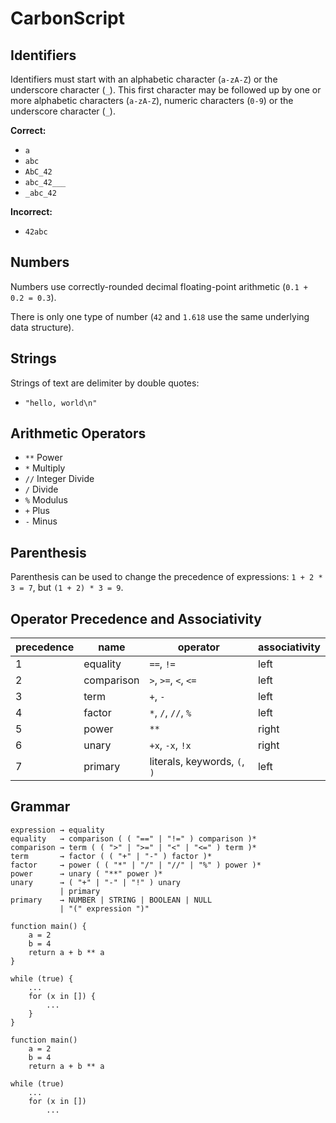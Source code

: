 # CarbonScript

## Identifiers

Identifiers must start with an alphabetic character (`a-zA-Z`) or the
underscore character (`_`). This first character may be followed up by
one or more alphabetic characters (`a-zA-Z`), numeric characters (`0-9`)
or the underscore character (`_`).

**Correct:**

- `a`
- `abc`
- `AbC_42`
- `abc_42___`
- `_abc_42`

**Incorrect:**

- `42abc`

## Numbers

Numbers use correctly-rounded decimal floating-point arithmetic
(`0.1 + 0.2 = 0.3`).

There is only one type of number (`42` and `1.618` use the same
underlying data structure).

## Strings

Strings of text are delimiter by double quotes:

- `"hello, world\n"`

## Arithmetic Operators

- `**` Power
- `*` Multiply
- `//` Integer Divide
- `/` Divide
- `%` Modulus
- `+` Plus
- `-` Minus

## Parenthesis

Parenthesis can be used to change the precedence of expressions:
`1 + 2 * 3 = 7`, but `(1 + 2) * 3 = 9`.

## Operator Precedence and Associativity

| precedence | name       | operator                     | associativity |
| ---------- | ---------- | ---------------------------- | ------------- |
| 1          | equality   | `==`, `!=`                   | left          |
| 2          | comparison | `>`, `>=`, `<`, `<=`         | left          |
| 3          | term       | `+`, `-`                     | left          |
| 4          | factor     | `*`, `/`, `//`, `%`          | left          |
| 5          | power      | `**`                         | right         |
| 6          | unary      | `+x`, `-x`, `!x`             | right         |
| 7          | primary    | literals, keywords, `(`, `)` | left          |

## Grammar

```
expression → equality
equality   → comparison ( ( "==" | "!=" ) comparison )*
comparison → term ( ( ">" | ">=" | "<" | "<=" ) term )*
term       → factor ( ( "+" | "-" ) factor )*
factor     → power ( ( "*" | "/" | "//" | "%" ) power )*
power      → unary ( "**" power )*
unary      → ( "+" | "-" | "!" ) unary
           | primary
primary    → NUMBER | STRING | BOOLEAN | NULL
           | "(" expression ")"
```

```
function main() {
    a = 2
    b = 4
    return a + b ** a
}

while (true) {
    ...
    for (x in []) {
        ...
    }
}
```

```
function main()
    a = 2
    b = 4
    return a + b ** a

while (true)
    ...
    for (x in [])
        ...
```
